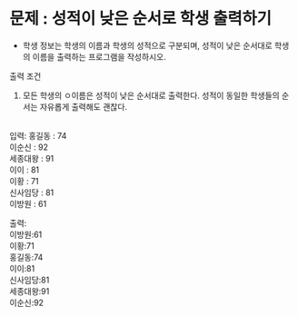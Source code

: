 
<h1>문제 : 성적이 낮은 순서로 학생 출력하기</h1>

* 학생 정보는 학생의 이름과 학생의 성적으로 구분되며, 성적이 낮은 순서대로 학생의 이름을 출력하는 프로그램을 작성하시오.

출력 조건
1. 모든 학생의 ㅇ이름은 성적이 낮은 순서대로 출력한다. 성적이 동일한 학생들의 순서는 자유롭게 출력해도 괜찮다.
<BR>
입력:
홍길동 : 74 <BR>
이순신 : 92 <BR>
세종대왕 : 91 <BR>
이이 : 81 <BR>
이황 : 71<BR>
신사임당 : 81 <BR>
이방원 : 61 <BR>
  
출력:<BR>
이방원:61<BR>
이황:71<BR>
홍길동:74<BR>
이이:81<BR>
신사임당:81<BR>
세종대왕:91<BR>
이순신:92<BR>
